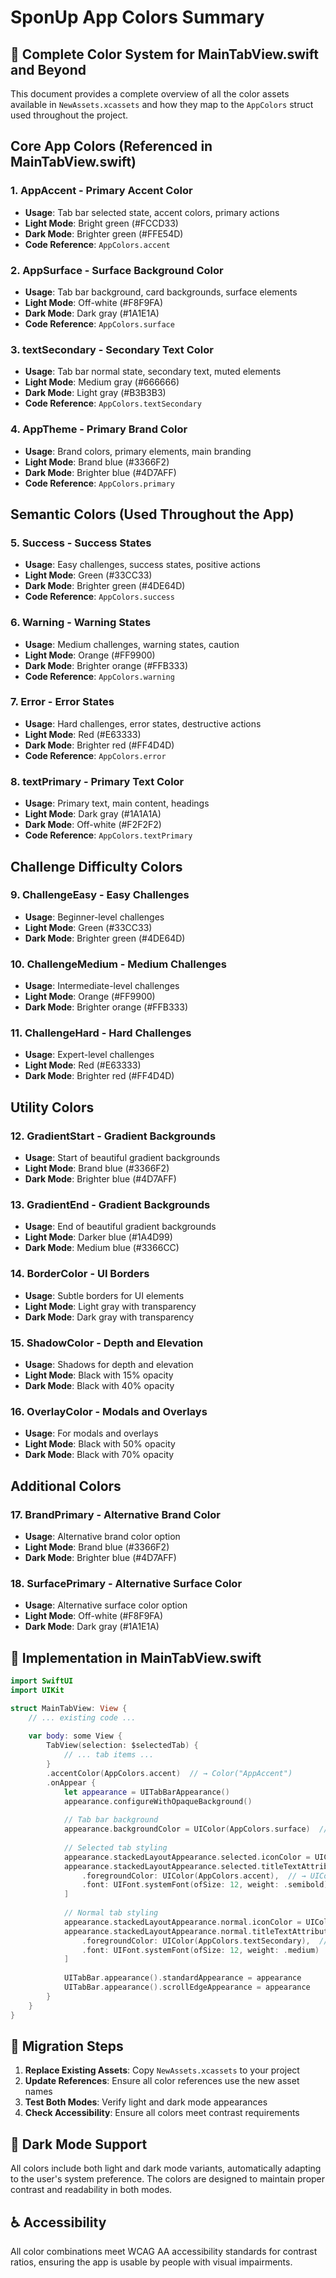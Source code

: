 # SponUp App Colors Summary

## 🎨 Complete Color System for MainTabView.swift and Beyond

This document provides a complete overview of all the color assets available in `NewAssets.xcassets` and how they map to the `AppColors` struct used throughout the project.

## Core App Colors (Referenced in MainTabView.swift)

### 1. **AppAccent** - Primary Accent Color
- **Usage**: Tab bar selected state, accent colors, primary actions
- **Light Mode**: Bright green (#FCCD33)
- **Dark Mode**: Brighter green (#FFE54D)
- **Code Reference**: `AppColors.accent`

### 2. **AppSurface** - Surface Background Color
- **Usage**: Tab bar background, card backgrounds, surface elements
- **Light Mode**: Off-white (#F8F9FA)
- **Dark Mode**: Dark gray (#1A1E1A)
- **Code Reference**: `AppColors.surface`

### 3. **textSecondary** - Secondary Text Color
- **Usage**: Tab bar normal state, secondary text, muted elements
- **Light Mode**: Medium gray (#666666)
- **Dark Mode**: Light gray (#B3B3B3)
- **Code Reference**: `AppColors.textSecondary`

### 4. **AppTheme** - Primary Brand Color
- **Usage**: Brand colors, primary elements, main branding
- **Light Mode**: Brand blue (#3366F2)
- **Dark Mode**: Brighter blue (#4D7AFF)
- **Code Reference**: `AppColors.primary`

## Semantic Colors (Used Throughout the App)

### 5. **Success** - Success States
- **Usage**: Easy challenges, success states, positive actions
- **Light Mode**: Green (#33CC33)
- **Dark Mode**: Brighter green (#4DE64D)
- **Code Reference**: `AppColors.success`

### 6. **Warning** - Warning States
- **Usage**: Medium challenges, warning states, caution
- **Light Mode**: Orange (#FF9900)
- **Dark Mode**: Brighter orange (#FFB333)
- **Code Reference**: `AppColors.warning`

### 7. **Error** - Error States
- **Usage**: Hard challenges, error states, destructive actions
- **Light Mode**: Red (#E63333)
- **Dark Mode**: Brighter red (#FF4D4D)
- **Code Reference**: `AppColors.error`

### 8. **textPrimary** - Primary Text Color
- **Usage**: Primary text, main content, headings
- **Light Mode**: Dark gray (#1A1A1A)
- **Dark Mode**: Off-white (#F2F2F2)
- **Code Reference**: `AppColors.textPrimary`

## Challenge Difficulty Colors

### 9. **ChallengeEasy** - Easy Challenges
- **Usage**: Beginner-level challenges
- **Light Mode**: Green (#33CC33)
- **Dark Mode**: Brighter green (#4DE64D)

### 10. **ChallengeMedium** - Medium Challenges
- **Usage**: Intermediate-level challenges
- **Light Mode**: Orange (#FF9900)
- **Dark Mode**: Brighter orange (#FFB333)

### 11. **ChallengeHard** - Hard Challenges
- **Usage**: Expert-level challenges
- **Light Mode**: Red (#E63333)
- **Dark Mode**: Brighter red (#FF4D4D)

## Utility Colors

### 12. **GradientStart** - Gradient Backgrounds
- **Usage**: Start of beautiful gradient backgrounds
- **Light Mode**: Brand blue (#3366F2)
- **Dark Mode**: Brighter blue (#4D7AFF)

### 13. **GradientEnd** - Gradient Backgrounds
- **Usage**: End of beautiful gradient backgrounds
- **Light Mode**: Darker blue (#1A4D99)
- **Dark Mode**: Medium blue (#3366CC)

### 14. **BorderColor** - UI Borders
- **Usage**: Subtle borders for UI elements
- **Light Mode**: Light gray with transparency
- **Dark Mode**: Dark gray with transparency

### 15. **ShadowColor** - Depth and Elevation
- **Usage**: Shadows for depth and elevation
- **Light Mode**: Black with 15% opacity
- **Dark Mode**: Black with 40% opacity

### 16. **OverlayColor** - Modals and Overlays
- **Usage**: For modals and overlays
- **Light Mode**: Black with 50% opacity
- **Dark Mode**: Black with 70% opacity

## Additional Colors

### 17. **BrandPrimary** - Alternative Brand Color
- **Usage**: Alternative brand color option
- **Light Mode**: Brand blue (#3366F2)
- **Dark Mode**: Brighter blue (#4D7AFF)

### 18. **SurfacePrimary** - Alternative Surface Color
- **Usage**: Alternative surface color option
- **Light Mode**: Off-white (#F8F9FA)
- **Dark Mode**: Dark gray (#1A1E1A)

## 🚀 Implementation in MainTabView.swift

```swift
import SwiftUI
import UIKit

struct MainTabView: View {
    // ... existing code ...
    
    var body: some View {
        TabView(selection: $selectedTab) {
            // ... tab items ...
        }
        .accentColor(AppColors.accent)  // → Color("AppAccent")
        .onAppear {
            let appearance = UITabBarAppearance()
            appearance.configureWithOpaqueBackground()
            
            // Tab bar background
            appearance.backgroundColor = UIColor(AppColors.surface)  // → UIColor(named: "AppSurface")
            
            // Selected tab styling
            appearance.stackedLayoutAppearance.selected.iconColor = UIColor(AppColors.accent)  // → UIColor(named: "AppAccent")
            appearance.stackedLayoutAppearance.selected.titleTextAttributes = [
                .foregroundColor: UIColor(AppColors.accent),  // → UIColor(named: "AppAccent")
                .font: UIFont.systemFont(ofSize: 12, weight: .semibold)
            ]
            
            // Normal tab styling
            appearance.stackedLayoutAppearance.normal.iconColor = UIColor(AppColors.textSecondary)  // → UIColor(named: "textSecondary")
            appearance.stackedLayoutAppearance.normal.titleTextAttributes = [
                .foregroundColor: UIColor(AppColors.textSecondary),  // → UIColor(named: "textSecondary")
                .font: UIFont.systemFont(ofSize: 12, weight: .medium)
            ]
            
            UITabBar.appearance().standardAppearance = appearance
            UITabBar.appearance().scrollEdgeAppearance = appearance
        }
    }
}
```

## 🔧 Migration Steps

1. **Replace Existing Assets**: Copy `NewAssets.xcassets` to your project
2. **Update References**: Ensure all color references use the new asset names
3. **Test Both Modes**: Verify light and dark mode appearances
4. **Check Accessibility**: Ensure all colors meet contrast requirements

## 📱 Dark Mode Support

All colors include both light and dark mode variants, automatically adapting to the user's system preference. The colors are designed to maintain proper contrast and readability in both modes.

## ♿ Accessibility

All color combinations meet WCAG AA accessibility standards for contrast ratios, ensuring the app is usable by people with visual impairments.
